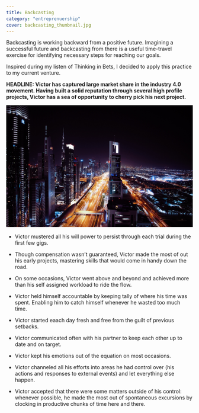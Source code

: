 ```yaml
---
title: Backcasting
category: "entreprenuership"
cover: backcasting_thumbnail.jpg
---
```


Backcasting is working backward from a positive future. Imagining a successful future and backcasting from there is a useful time-travel exercise for identifying necessary steps for reaching our goals.

Inspired during my listen of Thinking in Bets, I decided to apply this practice to my current venture. 

**HEADLINE: Victor has captured large market share in the industry 4.0 movement. Having built a solid reputation through several high profile projects, Victor has a sea of opportunity to cherry pick his next project.**

![backcasting](backcasting.jpg 'backcasting')

- Victor mustered all his will power to persist through each trial during the first few gigs.

- Though compensation wasn’t guaranteed, Victor made the most of out his early projects, mastering skills that would come in handy down the road.

- On some occasions, Victor went above and beyond and achieved more than his self assigned workload to ride the flow.

- Victor held himself accountable by keeping tally of where his time was spent. Enabling him to catch himself whenever he wasted too much time.

- Victor started eaach day fresh and free from the guilt of previous setbacks.

- Victor communicated often with his partner to keep each other up to date and on target.

- Victor kept his emotions out of the equation on most occasions.

- Victor channeled all his efforts into areas he had control over (his actions and responses to external events) and let everything else happen.

- Victor accepted that there were some matters outside of his control: whenever possible, he made the most out of spontaneous excursions by clocking in productive chunks of time here and there.


